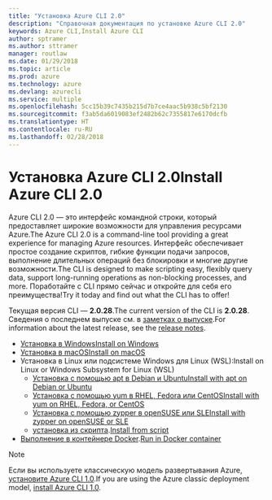 ```yaml
---
title: "Установка Azure CLI 2.0"
description: "Справочная документация по установке Azure CLI 2.0"
keywords: Azure CLI,Install Azure CLI
author: sptramer
ms.author: sttramer
manager: routlaw
ms.date: 01/29/2018
ms.topic: article
ms.prod: azure
ms.technology: azure
ms.devlang: azurecli
ms.service: multiple
ms.openlocfilehash: 5cc15b39c7435b215d7b7ce4aac5b938c5bf2130
ms.sourcegitcommit: f3ab5da6019083ef2482b62c7355817e6170dcfb
ms.translationtype: HT
ms.contentlocale: ru-RU
ms.lasthandoff: 02/28/2018
---
```

# <a name="install-azure-cli-20"></a><span data-ttu-id="6555f-104">Установка Azure CLI 2.0</span><span class="sxs-lookup"><span data-stu-id="6555f-104">Install Azure CLI 2.0</span></span>

<span data-ttu-id="6555f-105">Azure CLI 2.0 — это интерфейс командной строки, который предоставляет широкие возможности для управления ресурсами Azure.</span><span class="sxs-lookup"><span data-stu-id="6555f-105">The Azure CLI 2.0 is a command-line tool providing a great experience for managing Azure resources.</span></span> <span data-ttu-id="6555f-106">Интерфейс обеспечивает простое создание скриптов, гибкие функции подачи запросов, выполнение длительных операций без блокировки и многие другие возможности.</span><span class="sxs-lookup"><span data-stu-id="6555f-106">The CLI is designed to make scripting easy, flexibly query data, support long-running operations as non-blocking processes, and more.</span></span> <span data-ttu-id="6555f-107">Поработайте с CLI прямо сейчас и откройте для себя его преимущества!</span><span class="sxs-lookup"><span data-stu-id="6555f-107">Try it today and find out what the CLI has to offer!</span></span>

<span data-ttu-id="6555f-108">Текущая версия CLI — __2.0.28__.</span><span class="sxs-lookup"><span data-stu-id="6555f-108">The current version of the CLI is __2.0.28__.</span></span> <span data-ttu-id="6555f-109">Сведения о последнем выпуске см. в [заметках о выпуске](release-notes-azure-cli.md).</span><span class="sxs-lookup"><span data-stu-id="6555f-109">For information about the latest release, see the [release notes](release-notes-azure-cli.md).</span></span>

* [<span data-ttu-id="6555f-110">Установка в Windows</span><span class="sxs-lookup"><span data-stu-id="6555f-110">Install on Windows</span></span>](install-azure-cli-windows.md)
* [<span data-ttu-id="6555f-111">Установка в macOS</span><span class="sxs-lookup"><span data-stu-id="6555f-111">Install on macOS</span></span>](install-azure-cli-macos.md)
* <span data-ttu-id="6555f-112">Установка в Linux или подсистеме Windows для Linux (WSL):</span><span class="sxs-lookup"><span data-stu-id="6555f-112">Install on Linux or Windows Subsystem for Linux (WSL)</span></span>
  * [<span data-ttu-id="6555f-113">Установка с помощью apt в Debian и Ubuntu</span><span class="sxs-lookup"><span data-stu-id="6555f-113">Install with apt on Debian or Ubuntu</span></span>](install-azure-cli-apt.md)
  * [<span data-ttu-id="6555f-114">Установка с помощью yum в RHEL, Fedora или CentOS</span><span class="sxs-lookup"><span data-stu-id="6555f-114">Install with yum on RHEL, Fedora, or CentOS </span></span>](install-azure-cli-yum.md)
  * [<span data-ttu-id="6555f-115">Установка с помощью zypper в openSUSE или SLE</span><span class="sxs-lookup"><span data-stu-id="6555f-115">Install with zypper on openSUSE or SLE </span></span>](install-azure-cli-zypper.md)
  * <span data-ttu-id="6555f-116">[установка из скрипта](install-azure-cli-linux.md).</span><span class="sxs-lookup"><span data-stu-id="6555f-116">[Install from script](install-azure-cli-linux.md)</span></span>
* <span data-ttu-id="6555f-117">[Выполнение в контейнере Docker](run-azure-cli-docker.md).</span><span class="sxs-lookup"><span data-stu-id="6555f-117">[Run in Docker container](run-azure-cli-docker.md)</span></span>

> [!NOTE]
> <span data-ttu-id="6555f-118">Если вы используете классическую модель развертывания Azure, [установите Azure CLI 1.0](/azure/cli-install-nodejs).</span><span class="sxs-lookup"><span data-stu-id="6555f-118">If you are using the Azure classic deployment model, [install Azure CLI 1.0](/azure/cli-install-nodejs).</span></span>

